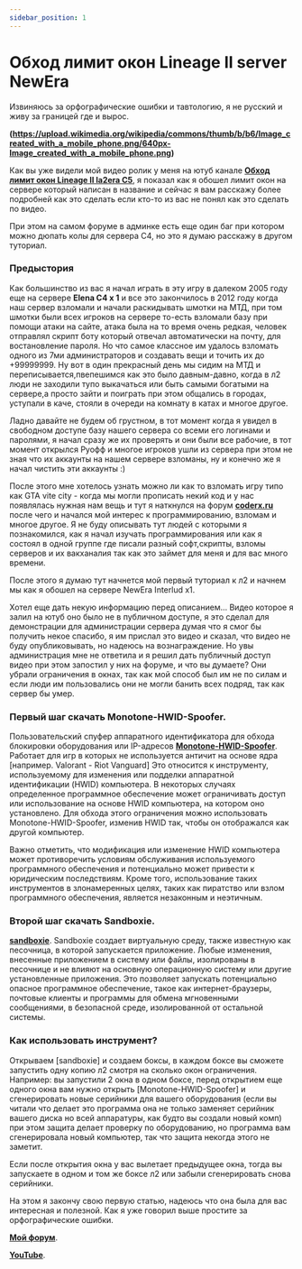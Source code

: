 ```yaml
---
sidebar_position: 1
---
```


# Обход лимит окон Lineage II server NewEra 

Извиняюсь за орфографические ошибки и тавтологию, я не русский и живу за границей где и вырос.

**(https://upload.wikimedia.org/wikipedia/commons/thumb/b/b6/Image_created_with_a_mobile_phone.png/640px-Image_created_with_a_mobile_phone.png)**

Как вы уже видели мой видео ролик у меня на ютуб канале **[Обход лимит окон Lineage II la2era C5](https://www.youtube.com/watch?v=NI0mZgQvBdM)**, я показал как я обошел лимит окон на сервере который написан в название и сейчас я вам расскажу более подробней как это сделать если кто-то из вас не понял как это сделать по видео.
 
При этом на самом форуме в админке есть еще один баг при котором можно дюпать колы для сервера С4, но это я думаю расскажу в другом туториал.
 
### Предыстория
Как большинство из вас я начал играть в эту игру в далеком 2005 году еще на сервере **Elena C4 x 1** и все это закончилось в 2012 году когда наш сервер взломали и начали раскидывать шмотки на МТД, при том шмотки были всех игроков на сервере то-есть взломали базу при помощи атаки на сайте, атака была на то время очень редкая, человек отправлял скрипт боту который отвечал автоматически на почту, для востановление пароля. Но что самое классное им удалось взломать одного из 7ми администраторов и создавать вещи и точить их до +99999999. Ну вот в один прекрасный день мы сидим на МТД и переписывается,пвепешимся как это было давным-давно, когда в л2 люди не заходили тупо выкачаться или быть самыми богатыми на сервере,а просто зайти и поиграть при этом общались в городах, уступали в каче, стояли в очереди на комнату в катах и многое другое.
 
Ладно давайте не будем об грустном,  в тот момент когда я увидел в свободном доступе базу нашего сервера со всеми его логинами и паролями, я начал сразу же их проверять и они были все рабочие, в тот момент открылся Руофф и многое игроков ушли из сервера при этом не зная что их аккаунты на нашем сервере взломаны, ну и конечно же я начал чистить эти аккаунты :)

После этого мне хотелось узнать можно ли как то взломать игру типо как GTA vite city - когда мы могли прописать некий код и у нас появлялась нужная нам вещь и тут я наткнулся на форум **[coderx.ru](http://coderx.ru/)** после чего и начался мой интерес к программированию, взломам и многое другое.
Я  не буду описывать тут людей с которыми я познакомился, как я начал изучать программирования или как я состоял в одной группе где писали разный софт,скрипты, взломы серверов и их вакханалия так как это займет для меня и для вас много времени.


После этого я думаю тут начнется мой первый туториал к л2 и начнем мы как я обошел на сервере NewEra Interlud x1.

Хотел еще дать некую информацию перед описанием...
Видео которое я залил на ютуб оно было не в публичном доступе, я это сделал для демонстрации для администрации сервера думая что я смог бы получить некое спасибо, я им прислал это видео и сказал, что видео не буду опубликовывать, но надеюсь на вознаграждение.
Но увы администрация мне не ответила и я решил дать публичный доступ видео при этом запостил у них на форуме, и что вы думаете? Они убрали ограничения в окнах, так как мой способ был им не по силам и если люди им пользовались они не могли банить всех подряд, так как сервер бы умер. 


### Первый шаг скачать  **Monotone-HWID-Spoofer**.

Пользовательский спуфер аппаратного идентификатора для обхода блокировки оборудования или IP-адресов **[Monotone-HWID-Spoofer](https://github.com/sr2echa/Monotone-HWID-Spoofer)**.
Работает для игр в которых не используется античит на основе ядра [например.  Valorant - Riot Vanguard]
Это относится к инструменту, используемому для изменения или подделки аппаратной идентификации (HWID) компьютера. В некоторых случаях определенное программное обеспечение может ограничивать доступ или использование на основе HWID компьютера, на котором оно установлено. Для обхода этого ограничения можно использовать Monotone-HWID-Spoofer, изменив HWID так, чтобы он отображался как другой компьютер.

Важно отметить, что модификация или изменение HWID компьютера может противоречить условиям обслуживания используемого программного обеспечения и потенциально может привести к юридическим последствиям. Кроме того, использование таких инструментов в злонамеренных целях, таких как пиратство или взлом программного обеспечения, является незаконным и неэтичным.


### Второй шаг скачать  **Sandboxie**.
**[sandboxie](https://sandboxie.en.uptodown.com/windows)**.
Sandboxie создает виртуальную среду, также известную как песочница, в которой запускается приложение. Любые изменения, внесенные приложением в систему или файлы, изолированы в песочнице и не влияют на основную операционную систему или другие установленные приложения. Это позволяет запускать потенциально опасное программное обеспечение, такое как интернет-браузеры, почтовые клиенты и программы для обмена мгновенными сообщениями, в безопасной среде, изолированной от остальной системы.

### Как использовать инструмент?

Открываем [sandboxie] и создаем боксы, в каждом боксе вы сможете запустить одну копию л2 смотря на сколько окон ограничения. Например: вы запустили 2 окна в одном боксе, перед открытием еще одного окна вам нужно открыть [Monotone-HWID-Spoofer]  и сгенерировать новые серийники для вашего оборудования (если вы читали что делает это программа она не только заменяет серийник вашего диска но всей аппаратуры, как будто вы создали новый комп) при этом защита делает проверку по оборудованию, но программа вам сгенерировала новый компьютер, так что защита некогда этого не заметит.

Если после открытия окна у вас вылетает предыдущее окна, тогда вы запускаете в одном и том же боксе л2 или забыли сгенерировать снова серийники.

На этом я закончу свою первую статью, надеюсь что она была для вас интересная и полезной.
Как я уже говорил выше простите за орфографические ошибки.


**[Мой форум](https://www.guardianelinks.com/)**.

**[YouTube](https://www.youtube.com/channel/UC2cJizU1GHtbEztNarpLnUA)**.
